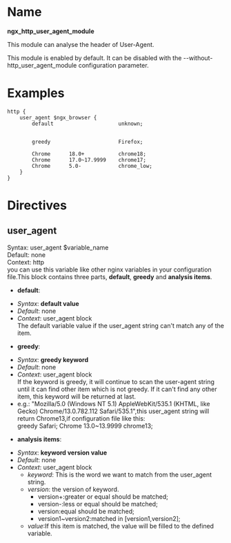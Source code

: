 # Name #

**ngx\_http\_user\_agent\_module**

This module can analyse the header of User-Agent.

This module is enabled by default. It can be disabled with the --without-http_user_agent_module configuration parameter.

# Examples #

	http {
		user_agent $ngx_browser {
			default                     unknown;


			greedy                      Firefox;

			Chrome      18.0+           chrome18;
			Chrome      17.0~17.9999    chrome17;
			Chrome      5.0-            chrome_low;
		}
	}

# Directives #

## user_agent ##

Syntax: user_agent $variable_name   
Default: none   
Context: http   
you can use this variable like other nginx variables in your configuration file.This block contains three parts, **default**, **greedy** and **analysis items**.

* **default**:         
 - *Syntax*: **default   value**           
 - *Default*: none           
 - *Context*: user_agent block  
 The default variable value if the user_agent string can't match any of the item.     

* **greedy**:   
 - *Syntax*: **greedy   keyword**   
 - *Default*: none  
 - *Context*: user_agent block  
 If the keyword is greedy, it will continue to scan the user-agent string until it can find other item which is not greedy. If it can\'t find any other item, this keyword will be returned at last.    
  - e.g.: "Mozilla/5.0 (Windows NT 5.1) AppleWebKit/535.1 (KHTML, like Gecko) Chrome/13.0.782.112 Safari/535.1",this user_agent string will return Chrome13,if configuration file like this:    
	greedy                  Safari;
	Chrome  13.0~13.9999    chrome13;

* **analysis items**:
 - *Syntax*: **keyword version value**
 - *Default*: none
 - *Context*: user_agent block
      - *keyword*: This is the word we want to match from the user_agent string.
      - *version*: the version of keyword.
         - version\+:greater or equal should be matched;
	     - version\-:less or equal should be matched;
	     - version:equal should be matched;
	     - version1~version2:matched in [version1,version2];
      - *value*:If this item is matched, the value will be filled to the defined variable.
